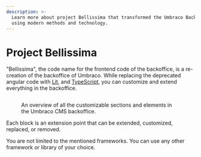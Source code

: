 ```yaml
---
description: >-
  Learn more about project Bellissima that transformed the Umbraco Backoffice
  using modern methods and technology.
---
```


# Project Bellissima

"Bellissima", the code name for the frontend code of the backoffice, is a re-creation of the backoffice of Umbraco. While replacing the deprecated angular code with [Lit](https://lit.dev/), and [TypeScript](https://www.typescriptlang.org/), you can customize and extend everything in the backoffice.

<figure><img src="../.gitbook/assets/backoffice-overview-customizations.png" alt=""><figcaption><p>An overview of all the customizable sections and elements in the Umbraco CMS backoffice.</p></figcaption></figure>

Each block is an extension point that can be extended, customized, replaced, or removed.

You are not limited to the mentioned frameworks. You can use any other framework or library of your choice.
